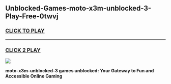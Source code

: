 
## Unblocked-Games-moto-x3m-unblocked-3-Play-Free-0twvj
<h3>
<a href="https://premium76.site?title=moto-x3m-unblocked-3&ref=23A">CLICK TO PLAY</a></h3>
<hr>

<h3>
<a href="https://premium76.site?title=moto-x3m-unblocked-3&ref=23A">CLICK 2 PLAY</a>
  
</h3>

<a href="https://premium76.site?title=moto-x3m-unblocked-3&ref=23A"><img src="https://clearcache.store/games.png"></a>


**moto-x3m-unblocked-3 games unblocked: Your Gateway to Fun and Accessible Online Gaming**
